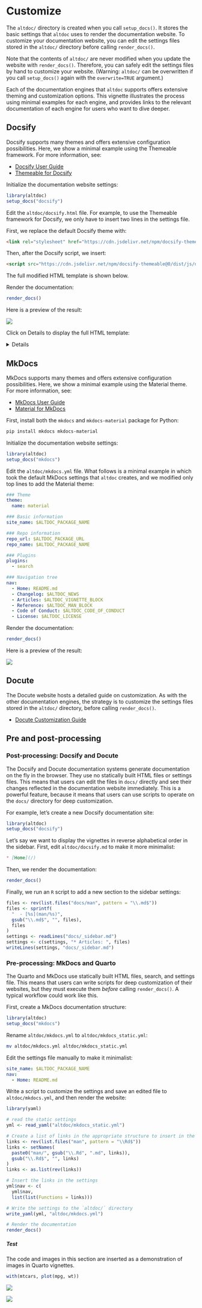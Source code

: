 
# Customize

The `altdoc/` directory is created when you call `setup_docs()`. It
stores the basic settings that `altdoc` uses to render the documentation
website. To customize your documentation website, you can edit the
settings files stored in the `altdoc/` directory before calling
`render_docs()`.

Note that the contents of `altdoc/` are never modified when you update
the website with `render_docs()`. Therefore, you can safely edit the
settings files by hand to customize your website. (Warning: `altdoc/`
can be overwritten if you call `setup_docs()` again with the
`overwrite=TRUE` argument.)

Each of the documentation engines that `altdoc` supports offers
extensive theming and customization options. This vignette illustrates
the process using minimal examples for each engine, and provides links
to the relevant documentation of each engine for users who want to dive
deeper.

## Docsify

Docsify supports many themes and offers extensive configuration
possibilities. Here, we show a minimal example using the Themeable
framework. For more information, see:

-   [Docsify User Guide](https://docsify.js.org/#/)
-   [Themeable for
    Docsify](https://jhildenbiddle.github.io/docsify-themeable/#/)

Initialize the documentation website settings:

``` r
library(altdoc)
setup_docs("docsify")
```

Edit the `altdoc/docsify.html` file. For example, to use the Themeable
framework for Docsify, we only have to insert two lines in the settings
file.

First, we replace the default Docsify theme with:

``` html
<link rel="stylesheet" href="https://cdn.jsdelivr.net/npm/docsify-themeable@0/dist/css/theme-simple.css">
```

Then, after the Docsify script, we insert:

``` html
<script src="https://cdn.jsdelivr.net/npm/docsify-themeable@0/dist/js/docsify-themeable.min.js"></script>
```

The full modified HTML template is shown below.

Render the documentation:

``` r
render_docs()
```

Here is a preview of the result:

![](images/themes_docsify_preview.png)

Click on Details to display the full HTML template:

<details>

``` html
<!-- index.html -->
<!DOCTYPE html>
<html>
<head>
  <meta http-equiv="X-UA-Compatible" content="IE=edge,chrome=1">
  <meta name="viewport" content="width=device-width,initial-scale=1">
  <meta charset="UTF-8">
  <!-- Theme: Simple (light + dark) -->
  <link rel="stylesheet" href="https://cdn.jsdelivr.net/npm/docsify-themeable@0/dist/css/theme-simple.css">

</head>
<body>
  <div id="app"></div>
  <script>
    window.$docsify = {
      name: '$ALTDOC_PACKAGE_NAME',
      repo: '$ALTDOC_PACKAGE_URL_GITHUB',
      loadSidebar: true,
      subMaxLevel: 2,
      search: {
        placeholder: 'Search',
        depth: 3,
      },
      auto2top: true,
      copyCode: {
        buttonText : 'Copy',
        errorText  : 'Error',
        successText: 'Copied'
      },
      plugins: [
        function(hook) {
          var footer = ["<a href='$ALTDOC_PACKAGE_URL'> <code> $ALTDOC_PACKAGE_NAME </code> v. $ALTDOC_PACKAGE_VERSION </a> | Documentation made with <a href='https://altdoc.etiennebacher.com/'> <code> altdoc </code> v. $ALTDOC_VERSION</a>"].join('');

          hook.afterEach(function(html) {
            return html + footer;
          });
        }
      ]
    }
  </script>
  <script src="//cdn.jsdelivr.net/npm/docsify@4"></script>
  <script src="https://cdn.jsdelivr.net/npm/docsify-themeable@0/dist/js/docsify-themeable.min.js"></script>
  <script src="//cdn.jsdelivr.net/npm/docsify-copy-code"></script>
  <script src="//cdn.jsdelivr.net/npm/prismjs@1.24.1/components/prism-r.js"></script>
  <script src="//unpkg.com/docsify/lib/plugins/search.min.js"></script>
</body>
</html>
```

</details>

## MkDocs

MkDocs supports many themes and offers extensive configuration
possibilities. Here, we show a minimal example using the Material theme.
For more information, see:

-   [MkDocs User Guide](https://www.mkdocs.org/user-guide/)
-   [Material for
    MkDocs](https://squidfunk.github.io/mkdocs-material/customization/)

First, install both the `mkdocs` and `mkdocs-material` package for
Python:

``` bash
pip install mkdocs mkdocs-material
```

Initialize the documentation website settings:

``` r
library(altdoc)
setup_docs("mkdocs")
```

Edit the `altdoc/mkdocs.yml` file. What follows is a minimal example in
which took the default MkDocs settings that `altdoc` creates, and we
modified only top lines to add the Material theme:

``` yaml
### Theme
theme:
  name: material

### Basic information
site_name: $ALTDOC_PACKAGE_NAME

### Repo information
repo_url: $ALTDOC_PACKAGE_URL
repo_name: $ALTDOC_PACKAGE_NAME

### Plugins
plugins:
  - search

### Navigation tree
nav:
  - Home: README.md
  - Changelog: $ALTDOC_NEWS
  - Articles: $ALTDOC_VIGNETTE_BLOCK
  - Reference: $ALTDOC_MAN_BLOCK
  - Code of Conduct: $ALTDOC_CODE_OF_CONDUCT
  - License: $ALTDOC_LICENSE
```

Render the documentation:

``` r
render_docs()
```

Here is a preview of the result:

![](images/themes_mkdocs_preview.png)

## Docute

The Docute website hosts a detailed guide on customization. As with the
other documentation engines, the strategy is to customize the settings
files stored in the `altdoc/` directory, before calling `render_docs()`.

-   [Docute Customization
    Guide](https://docute.egoist.dev/guide/customization)

## Pre and post-processing

### Post-processing: Docsify and Docute

The Docsify and Docute documentation systems generate documentation on
the fly in the browser. They use no statically built HTML files or
settings files. This means that users can edit the files in `docs/`
directly and see their changes reflected in the documentation website
immediately. This is a powerful feature, because it means that users can
use scripts to operate on the `docs/` directory for deep customization.

For example, let’s create a new Docsify documentation site:

``` r
library(altdoc)
setup_docs("docsify")
```

Let’s say we want to display the vignettes in reverse alphabetical order
in the sidebar. First, edit `altdoc/docsify.md` to make it more
minimalist:

``` markdown
* [Home](/)
```

Then, we render the documentation:

``` r
render_docs()
```

Finally, we run an `R` script to add a new section to the sidebar
settings:

``` r
files <- rev(list.files("docs/man", pattern = "\\.md$"))
files <- sprintf(
  "  - [%s](man/%s)",
  gsub("\\.md$", "", files),
  files
)
settings <- readLines("docs/_sidebar.md")
settings <- c(settings, "* Articles: ", files)
writeLines(settings, "docs/_sidebar.md")
```

### Pre-processing: MkDocs and Quarto

The Quarto and MkDocs use statically built HTML files, search, and
settings file. This means that users can write scripts for deep
customization of their websites, but they must execute them *before*
calling `render_docs()`. A typical workflow could work like this.

First, create a MkDocs documentation structure:

``` r
library(altdoc)
setup_docs("mkdocs")
```

Rename `altdoc/mkdocs.yml` to `altdoc/mkdocs_static.yml`:

``` bash
mv altdoc/mkdocs.yml altdoc/mkdocs_static.yml
```

Edit the settings file manually to make it minimalist:

``` yaml
site_name: $ALTDOC_PACKAGE_NAME
nav:
  - Home: README.md
```

Write a script to customize the settings and save an edited file to
`altdoc/mkdocs.yml`, and then render the website:

``` r
library(yaml)

# read the static settings
yml <- read_yaml("altdoc/mkdocs_static.yml")

# Create a list of links in the appropriate structure to insert in the sidebar
links <- rev(list.files("man", pattern = "\\Rd$"))
links <- setNames(
  paste0("man/", gsub("\\.Rd", ".md", links)),
  gsub("\\.Rd$", "", links)
)
links <- as.list(rev(links))

# Insert the links in the settings
yml$nav <- c(
  yml$nav,
  list(list(Functions = links)))

# Write the settings to the `altdoc/` directory
write_yaml(yml, "altdoc/mkdocs.yml")

# Render the documentation
render_docs()
```

##### Test

The code and images in this section are inserted as a demonstration of
images in Quarto vignettes.

``` r
with(mtcars, plot(mpg, wt))
```

![](vignettes/customize.markdown_strict_files/figure-markdown_strict/unnamed-chunk-2-1.png)

![](images/hex-conductor.png)
